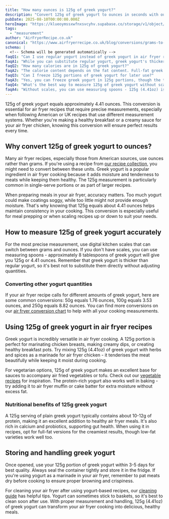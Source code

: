 ```yaml
---
title: "How many ounces is 125g of greek yogurt?"
description: "Convert 125g of greek yogurt to ounces in seconds with our easy measurement guide. Perfect for air fryer recipes and meal prep."
pubDate: 2025-08-10T00:00:00.000Z
heroImage: "https://klueoymssxwfnxsvcyhv.supabase.co/storage/v1/object/public/Shmucket/125g-greek-yogurt-to-ounces.webp"
tags:
  - "measurement"
author: "AirFryerRecipe.co.uk"
canonical: "https://www.airfryerrecipe.co.uk/blog/conversions/grams-to-ounces/125g-greek-yogurt-to-ounces"
schema: |
  <!-- Schema will be generated automatically -->
faqQ1: "Can I use regular yogurt instead of greek yogurt in air fryer recipes?"
faqA1: "While you can substitute regular yogurt, greek yogurt's thicker consistency works better in air fryer recipes. If using regular yogurt, reduce the quantity by about 25% as it's more watery. For 125g (4.41oz) of greek yogurt, you'd use about 95g (3.35oz) of regular yogurt."
faqQ2: "How many calories are in 125g of greek yogurt?"
faqA2: "The calorie content depends on the fat content. Full-fat greek yogurt contains about 130-150 calories per 125g (4.41oz), while low-fat versions have about 80-100 calories. Always check the nutritional information on your specific brand for accurate details."
faqQ3: "Can I freeze 125g portions of greek yogurt for later use?"
faqA3: "Yes, you can freeze greek yogurt in 125g portions, though the texture may become slightly grainy after thawing. It's best used in cooked dishes like marinades or baking after freezing. Thaw in the fridge overnight before use for best results."
faqQ4: "What's the best way to measure 125g of greek yogurt without scales?"
faqA4: "Without scales, you can use measuring spoons - 125g (4.41oz) is approximately 8 level tablespoons of greek yogurt. Alternatively, it's roughly half a standard UK small pot (250g) of yogurt. For most accurate results in air fryer recipes, we recommend investing in digital scales."
---
```

<p>125g of greek yogurt equals approximately 4.41 ounces. This conversion is essential for air fryer recipes that require precise measurements, especially when following American or UK recipes that use different measurement systems. Whether you're making a healthy breakfast or a creamy sauce for your air fryer chicken, knowing this conversion will ensure perfect results every time.</p>

<h2>Why convert 125g of greek yogurt to ounces?</h2>
<p>Many air fryer recipes, especially those from American sources, use ounces rather than grams. If you're using a recipe from <a href=https://www.airfryerrecipe.co.uk/recipes>our recipe collection</a>, you might need to convert between these units. Greek yogurt is a popular ingredient in air fryer cooking because it adds moisture and tenderness to meats while keeping them healthy. The 125g measurement is particularly common in single-serve portions or as part of larger recipes.</p>
<p>When preparing meals in your air fryer, accuracy matters. Too much yogurt could make coatings soggy, while too little might not provide enough moisture. That's why knowing that 125g equals about 4.41 ounces helps maintain consistency in your cooking. This conversion is especially useful for meal prepping or when scaling recipes up or down to suit your needs.</p>

<h2>How to measure 125g of greek yogurt accurately</h2>
<p>For the most precise measurement, use digital kitchen scales that can switch between grams and ounces. If you don't have scales, you can use measuring spoons - approximately 8 tablespoons of greek yogurt will give you 125g or 4.41 ounces. Remember that greek yogurt is thicker than regular yogurt, so it's best not to substitute them directly without adjusting quantities.</p>

<h3>Converting other yogurt quantities</h3>
<p>If your air fryer recipe calls for different amounts of greek yogurt, here are some common conversions: 50g equals 1.76 ounces, 100g equals 3.53 ounces, and 250g equals 8.82 ounces. You can find more conversions on our <a href=https://www.airfryerrecipe.co.uk/air-fryer-conversion-chart>air fryer conversion chart</a> to help with all your cooking measurements.</p>

<h2>Using 125g of greek yogurt in air fryer recipes</h2>
<p>Greek yogurt is incredibly versatile in air fryer cooking. A 125g portion is perfect for marinating chicken breasts, making creamy dips, or creating healthy breakfast pots. Try mixing 125g (4.41oz) of greek yogurt with herbs and spices as a marinade for air fryer chicken - it tenderises the meat beautifully while keeping it moist during cooking.</p>
<p>For vegetarian options, 125g of greek yogurt makes an excellent base for sauces to accompany air fried vegetables or tofu. Check out our <a href=https://www.airfryerrecipe.co.uk/recipe-category/vegetables>vegetable recipes</a> for inspiration. The protein-rich yogurt also works well in baking - try adding it to air fryer muffin or cake batter for extra moisture without excess fat.</p>

<h3>Nutritional benefits of 125g greek yogurt</h3>
<p>A 125g serving of plain greek yogurt typically contains about 10-12g of protein, making it an excellent addition to healthy air fryer meals. It's also rich in calcium and probiotics, supporting gut health. When using it in recipes, opt for full-fat versions for the creamiest results, though low-fat varieties work well too.</p>

<h2>Storing and handling greek yogurt</h2>
<p>Once opened, use your 125g portion of greek yogurt within 3-5 days for best quality. Always seal the container tightly and store it in the fridge. If you're using yogurt as a marinade in your air fryer, remember to pat meats dry before cooking to ensure proper browning and crispiness.</p>
<p>For cleaning your air fryer after using yogurt-based recipes, our <a href=https://www.airfryerrecipe.co.uk/air-fryer-cleaner>cleaning guide</a> has helpful tips. Yogurt can sometimes stick to baskets, so it's best to clean soon after use. With proper measurement and handling, 125g (4.41oz) of greek yogurt can transform your air fryer cooking into delicious, healthy meals.</p>
